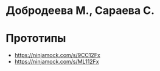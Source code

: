 # Добродеева М., Сараева С.

# Прототипы
+  https://ninjamock.com/s/9CC12Fx 
+  https://ninjamock.com/s/ML112Fx
